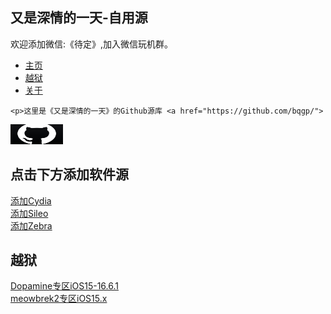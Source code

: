 <html>
<head>

<link rel="icon" href="apple.jpg" type="image/x-icon">
<meta name="viewport" content="width=device-width, initial-scale=1.0">
  <meta property="og:image" content="apple.jpg">
</head>
<body>

<div class="content">
  <h2 id="jailbreak">又是深情的一天-自用源</h2> 
	<p>欢迎添加微信:《待定》,加入微信玩机群。</p>
  <ul>
    <li><a href="#home">主页</a></li>
    <li><a href="#jailbreak">越狱</a></li> 
    <li><a href="#about">关于</a></li>
  </ul>
</div>

<div class="content">
  
	<p>这里是《又是深情的一天》的Github源库 <a href="https://github.com/bqgp/">
<img border="0" src="Github.png" width="84" height="32"></a></p>
  
  <h2 id="jailbreak">点击下方添加软件源</h2>
	<a href="cydia://url/https://cydia.saurik.com/api/share#?source=https://bqgp.github.io/Pro/">添加Cydia</a><br>
	<a href="sileo://source/https://bqgp.github.io/Pro/">添加Sileo</a><br>
	<a href="zbra://sources/add/https://bqgp.github.io/Pro/">添加Zebra</a>

  <h2 id="jailbreak">越狱</h2>
  <a href="https://liyu-qi.github.io/Dopamine-jailbreak/">Dopamine专区iOS15-16.6.1</a><br>
  <a href="https://liyu-qi.github.io/meowbrek-jailbreak/">meowbrek2专区iOS15.x</a>
	
  </div>
</body>

</html>
